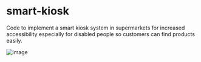 # smart-kiosk
Code to implement a smart kiosk system in supermarkets for increased accessibility especially for disabled people so customers can find products easily. 

![image](https://github.com/user-attachments/assets/be91a2e4-850c-44e9-8d98-1d1f7ceebf20)
